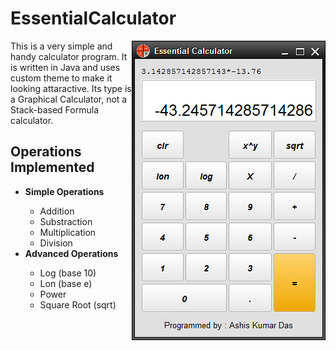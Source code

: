 # EssentialCalculator

<img align="right" src="https://github.com/AKD92/Essential-Calculator/raw/master/scrn_1.png">


This is a very simple and handy calculator program. It is written in Java and uses custom theme to make it looking attaractive. Its type is a Graphical Calculator, not a Stack-based Formula calculator.


## Operations Implemented

<ul>
  <li><b>Simple Operations</b></li>
    <ul>
      <li>Addition</li>
      <li>Substraction</li>
      <li>Multiplication</li>
      <li>Division</li>
    </ul>
    
  <li><b>Advanced Operations</b></li>
    <ul>
      <li>Log (base 10)</li>
      <li>Lon (base e)</li>
      <li>Power</li>
      <li>Square Root (sqrt)</li>
    </ul>
</ul>


